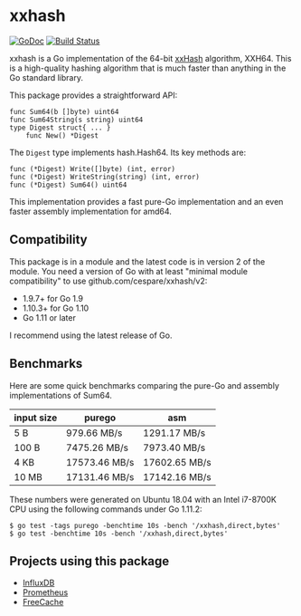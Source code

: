 # xxhash

[![GoDoc](https://godoc.org/github.com/cespare/xxhash?status.svg)](https://godoc.org/github.com/cespare/xxhash)
[![Build Status](https://travis-ci.org/cespare/xxhash.svg?branch=master)](https://travis-ci.org/cespare/xxhash)

xxhash is a Go implementation of the 64-bit
[xxHash](http://cyan4973.github.io/xxHash/) algorithm, XXH64. This is a
high-quality hashing algorithm that is much faster than anything in the Go
standard library.

This package provides a straightforward API:

```
func Sum64(b []byte) uint64
func Sum64String(s string) uint64
type Digest struct{ ... }
    func New() *Digest
```

The `Digest` type implements hash.Hash64. Its key methods are:

```
func (*Digest) Write([]byte) (int, error)
func (*Digest) WriteString(string) (int, error)
func (*Digest) Sum64() uint64
```

This implementation provides a fast pure-Go implementation and an even faster
assembly implementation for amd64.

## Compatibility

This package is in a module and the latest code is in version 2 of the module.
You need a version of Go with at least "minimal module compatibility" to use
github.com/cespare/xxhash/v2:

* 1.9.7+ for Go 1.9
* 1.10.3+ for Go 1.10
* Go 1.11 or later

I recommend using the latest release of Go.

## Benchmarks

Here are some quick benchmarks comparing the pure-Go and assembly
implementations of Sum64.

| input size | purego | asm |
| --- | --- | --- |
| 5 B   |  979.66 MB/s |  1291.17 MB/s  |
| 100 B | 7475.26 MB/s | 7973.40 MB/s  |
| 4 KB  | 17573.46 MB/s | 17602.65 MB/s |
| 10 MB | 17131.46 MB/s | 17142.16 MB/s |

These numbers were generated on Ubuntu 18.04 with an Intel i7-8700K CPU using
the following commands under Go 1.11.2:

```
$ go test -tags purego -benchtime 10s -bench '/xxhash,direct,bytes'
$ go test -benchtime 10s -bench '/xxhash,direct,bytes'
```

## Projects using this package

- [InfluxDB](https://github.com/influxdata/influxdb)
- [Prometheus](https://github.com/prometheus/prometheus)
- [FreeCache](https://github.com/coocood/freecache)
